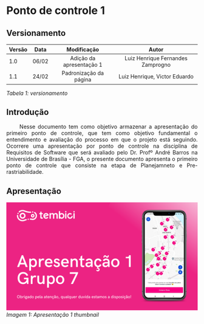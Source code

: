 # Ponto de controle 1

## Versionamento

| Versão | Data | Modificação | Autor |
|-|-|:-:|:-:|
| 1.0 | 06/02 | Adição da apresentação 1 | Luiz Henrique Fernandes Zamprogno |
| 1.1 | 24/02 | Padronização da página | Luiz Henrique, Victor Eduardo|

*Tabela 1: versionamento*

## Introdução

<p align="justify">&emsp;&emsp; Nesse documento tem como objetivo armazenar a apresentação do primeiro ponto de controle, que tem como objetivo fundamental o entendimento e avaliação do processo em que o projeto está seguindo. Ocorrere uma apresentação por ponto de controle na disciplina de Requisitos de Software que será avaliado pelo Dr. Profº André Barros na Universidade de Brasília - FGA, o presente documento apresenta o primeiro ponto de controle que consiste na etapa de Planejamneto e Pre-rastriabilidade. </P>

## Apresentação

[![Apresentação 1](../assets/apresentacoes/AP1.png)](https://youtu.be/8ssdPAHgU4U)
*Imagem 1: Apresentação 1 thumbnail*